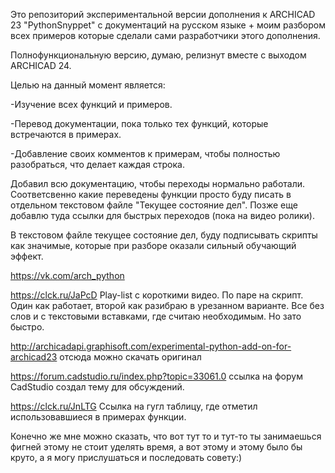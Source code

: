Это репозиторий экспериментальной версии дополнения к ARCHICAD 23 "PythonSnyppet" с документаций на русском языке + моим разбором всех примеров которые сделали сами разработчики этого дополнения.

Полнофункциональную версию, думаю, релизнут вместе с выходом ARCHICAD 24.

Целью на данный момент является:

-Изучение всех функций и примеров.

-Перевод документации, пока только тех функций, которые встречаются в примерах.

-Добавление своих комментов к примерам, чтобы полностью разобраться, что делает каждая строка.

Добавил всю документацию, чтобы переходы нормально работали. Соответсвенно какие переведены функции просто буду писать в отдельном текстовом файле "Текущее состояние дел".
Позже еще добавлю туда ссылки для быстрых переходов (пока на видео ролики).

В текстовом файле текущее состояние дел, буду подписывать скрипты как значимые, которые при разборе оказали сильный обучающий эффект.

https://vk.com/arch_python

https://clck.ru/JaPcD Play-list с короткими видео. По паре на скрипт. Один как работает, второй как разибраю в урезанном варианте. Все без слов и с текстовыми вставками, где считаю необходимым. Но зато быстро.

http://archicadapi.graphisoft.com/experimental-python-add-on-for-archicad23 отсюда можно скачать оригинал 

https://forum.cadstudio.ru/index.php?topic=33061.0 ссылка на форум CadStudio создал тему для обсуждений.

https://clck.ru/JnLTG Ссылка на гугл таблицу, где отметил использовавшиеся в примерах функции.

Конечно же мне можно сказать, что вот тут то и тут-то ты занимаешься фигней этому не стоит уделять время, а вот этому и этому было бы круто, а я могу прислушаться и последовать совету:)
